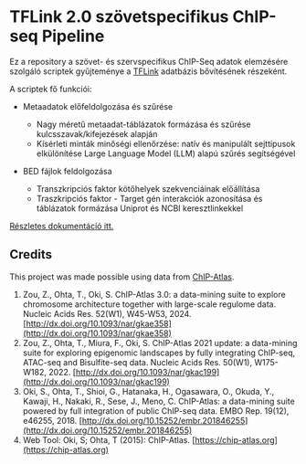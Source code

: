 # TFLink 2.0 szövetspecifikus ChIP-seq Pipeline

Ez a repository a szövet- és szervspecifikus ChIP-Seq adatok elemzésére szolgáló scriptek gyűjteménye a [TFLink](https://tflink.net/) adatbázis bővítésének részeként.

A scriptek fő funkciói:
- Metaadatok előfeldolgozása és szűrése
   - Nagy méretű metaadat-táblázatok formázása és szűrése kulcsszavak/kifejezések alapján
   - Kísérleti minták minőségi ellenőrzése: natív és manipulált sejttípusok elkülönítése Large Language Model (LLM) alapú szűrés segítségével

- BED fájlok feldolgozása
   - Transzkripciós faktor kötőhelyek szekvenciáinak előállítása
   - Traszkripciós faktor - Target gén interakciók azonosítása és táblázatok formázása Uniprot és NCBI keresztlinkekkel
 
[Részletes dokumentáció itt.](https://github.com/kadan02/NativeTissueChIP/wiki)

## Credits
This project was made possible using data from [ChIP-Atlas](https://chip-atlas.org).

1. Zou, Z., Ohta, T., Oki, S. ChIP-Atlas 3.0: a data-mining suite to explore chromosome architecture together with large-scale regulome data. Nucleic Acids Res. 52(W1), W45-W53, 2024. [http://dx.doi.org/10.1093/nar/gkae358](http://dx.doi.org/10.1093/nar/gkae358)
2. Zou, Z., Ohta, T., Miura, F., Oki, S. ChIP-Atlas 2021 update: a data-mining suite for exploring epigenomic landscapes by fully integrating ChIP-seq, ATAC-seq and Bisulfite-seq data. Nucleic Acids Res. 50(W1), W175-W182, 2022. [http://dx.doi.org/10.1093/nar/gkac199](http://dx.doi.org/10.1093/nar/gkac199)
3. Oki, S., Ohta, T., Shioi, G., Hatanaka, H., Ogasawara, O., Okuda, Y., Kawaji, H., Nakaki, R., Sese, J., Meno, C. ChIP-Atlas: a data-mining suite powered by full integration of public ChIP-seq data. EMBO Rep. 19(12), e46255, 2018. [http://dx.doi.org/10.15252/embr.201846255](http://dx.doi.org/10.15252/embr.201846255)
4. Web Tool: Oki, S; Ohta, T (2015): ChIP-Atlas. [https://chip-atlas.org](https://chip-atlas.org)
